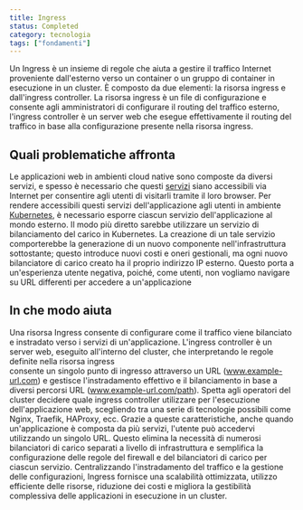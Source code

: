 ```yaml
---
title: Ingress
status: Completed
category: tecnologia
tags: ["fondamenti"]
---
```


Un Ingress è un insieme di regole che aiuta a gestire il traffico Internet proveniente dall'esterno verso un container o un gruppo di container in esecuzione in un cluster.
È composto da due elementi: la risorsa ingress e dall'ingress controller.
La risorsa ingress è un file di configurazione e consente agli amministratori di configurare il routing del traffico esterno,
l'ingress controller è un server web che esegue effettivamente il routing del traffico in base alla configurazione presente nella risorsa ingress.

## Quali problematiche affronta

Le applicazioni web in ambienti cloud native sono composte da diversi servizi, e spesso è necessario che questi [servizi](/it/service/) siano accessibili via Internet per consentire agli utenti di visitarli tramite il loro browser.
Per rendere accessibili questi servizi dell'applicazione agli utenti in ambiente [Kubernetes](/it/kubernetes/), è necessario esporre ciascun servizio dell'applicazione al mondo esterno.
Il modo più diretto sarebbe utilizzare un servizio di bilanciamento del carico in Kubernetes.
La creazione di un tale servizio comporterebbe la generazione di un nuovo componente nell'infrastruttura sottostante;
questo introduce nuovi costi e oneri gestionali, ma ogni nuovo bilanciatore di carico creato ha il proprio indirizzo IP esterno.
Questo porta a un'esperienza utente negativa, poiché, come utenti, non vogliamo navigare su URL differenti per accedere a un'applicazione

## In che modo aiuta

Una risorsa Ingress consente di configurare come il traffico viene bilanciato e instradato verso i servizi di un'applicazione.
L'ingress controller è un server web, eseguito all'interno del cluster, che interpretando le regole definite nella risorsa ingress  
consente un singolo punto di ingresso attraverso un URL (www.example-url.com) e gestisce l'instradamento effettivo e il bilanciamento in base a diversi percorsi URL (www.example-url.com/path).
Spetta agli operatori del cluster decidere quale ingress controller utilizzare per l'esecuzione dell'applicazione web, scegliendo tra una serie di tecnologie possibili come Nginx, Traefik, HAProxy, ecc.
Grazie a queste caratteristiche, anche quando un'applicazione è composta da più servizi, l'utente può accedervi utilizzando un singolo URL.
Questo elimina la necessità di numerosi bilanciatori di carico separati a livello di infrastruttura e semplifica la configurazione delle regole del firewall e del bilanciatori di carico per ciascun servizio.
Centralizzando l'instradamento del traffico e la gestione delle configurazioni, Ingress fornisce una scalabilità ottimizzata, utilizzo efficiente delle risorse, 
riduzione dei costi e migliora la gestibilità complessiva delle applicazioni in esecuzione in un cluster.